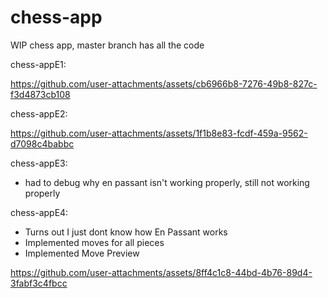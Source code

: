 # chess-app
WIP chess app, master branch has all the code

chess-appE1:

https://github.com/user-attachments/assets/cb6966b8-7276-49b8-827c-f3d4873cb108

chess-appE2:

https://github.com/user-attachments/assets/1f1b8e83-fcdf-459a-9562-d7098c4babbc

chess-appE3:
- had to debug why en passant isn't working properly, still not working properly

chess-appE4:
- Turns out I just dont know how En Passant works
- Implemented moves for all pieces
- Implemented Move Preview

https://github.com/user-attachments/assets/8ff4c1c8-44bd-4b76-89d4-3fabf3c4fbcc

